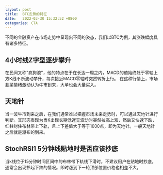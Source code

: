 ```yaml
---
layout: post
title:  BTC走势的特征
date:   2022-03-30 15:32:52 +0800
categories: CTA
---
```


不同的金融资产在市场走势中呈现出不同的姿态，我们以BTC为例，其涨跌幅度具有诸多特征。

## 4小时线Z字型逐步攀升

在民间又称"疯狗浪"，他的特点在于在长达一周之内，MACD的值始终处于零轴上方K线不断波动攀升，每次接近MACD零轴时突然转折上行。
在这种行情上，市场韭菜情绪激动认为牛市到来，大单也会大量买入。

## 天地针

当一波牛市到来之后，在我们通常难以把握市场未来走势时，可以通过天地针进行判断。其形态表现为当K出现长期低迷无波动时突然拉高上涨，然后又快速下跌，红柱封住布林带上下轨，且上下差值大于等于1000点，即为天地针。一般天地针之后就是瀑布的到来。

## StochRSI1 5分钟线贴地时是否应该抄底

当k线位于15分钟时间区间中的布林带下轨线下滑时，不建议用户在贴地时抄底，通常会出现拎起下跌的情况。即时涨到下一轮顶部位置价格也相差不大。